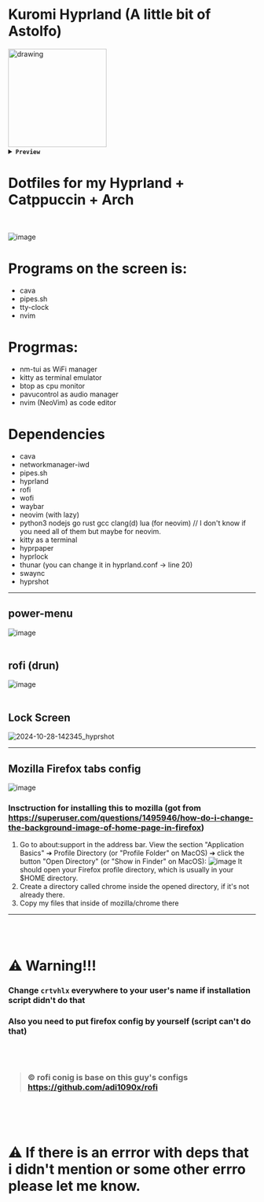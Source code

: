 # Kuromi Hyprland (A little bit of Astolfo)
<img src="https://external-content.duckduckgo.com/iu/?u=https%3A%2F%2Fi.pinimg.com%2Foriginals%2Fbe%2F76%2Fa8%2Fbe76a8d6438c8ce778a017c6ff7aedbb.png&f=1&nofb=1&ipt=ae7e0373b56d4b5a437915e5112a4c2a79f61e71f0f646bfbd9ef0e09fa12d0f&ipo=images" alt="drawing" width="200"/>

<details>
 <summary><b><code>Preview</code></b></summary>




https://github.com/user-attachments/assets/876ee298-01cf-4a7b-9d7d-ce33e6d7fe4b




</details>



# Dotfiles for my Hyprland + Catppuccin + Arch
<br/>

![image](https://github.com/user-attachments/assets/ecf67dc6-5d6a-4add-886e-54061c29afa2)
<br/>

# Programs on the screen is:
- cava
- pipes.sh
- tty-clock
- nvim

# Progrmas:
- nm-tui       as WiFi manager
- kitty        as terminal emulator
- btop         as cpu monitor
- pavucontrol  as audio manager
- nvim (NeoVim)         as code editor

# Dependencies
- cava
- networkmanager-iwd
- pipes.sh
- hyprland
- rofi
- wofi
- waybar
- neovim (with lazy)
- python3 nodejs go rust gcc clang(d) lua (for neovim) // I don't know if you need all of them but maybe for neovim.
- kitty as a terminal
- hyprpaper
- hyprlock
- thunar (you can change it in hyprland.conf -> line 20)
- swaync
- hyprshot
---- 

## power-menu
![image](https://github.com/user-attachments/assets/17bb78e2-f6ab-4668-a654-dbf0c3424422)
<br/>
<br/>
## rofi (drun)
![image](https://github.com/user-attachments/assets/0fc8dd8d-4d9c-4268-b0a7-c6f094e24703)
<br/>
<br/>
## Lock Screen
![2024-10-28-142345_hyprshot](https://github.com/user-attachments/assets/dd7b3d0d-4608-428b-8fd0-372e1f7bdbc9) 

----

## Mozilla Firefox tabs config
![image](https://github.com/user-attachments/assets/a8931aa3-7451-448b-9ae8-e02fd5de9166)

###  Insctruction for installing this to mozilla (got from https://superuser.com/questions/1495946/how-do-i-change-the-background-image-of-home-page-in-firefox)

1. Go to about:support in the address bar. View the section "Application Basics" ➔ Profile Directory (or "Profile Folder" on MacOS) ➔ click the button "Open Directory" (or "Show in Finder" on MacOS): 
 ![image](https://github.com/user-attachments/assets/6534c220-f10b-4b63-9799-bf536b3d0dfb)
 It should open your Firefox profile directory, which is usually in your $HOME directory.
2. Create a directory called chrome inside the opened directory, if it's not already there.
3. Copy my files that inside of mozilla/chrome there
----

<br/>
<br/>

# ⚠️ Warning!!!
### Change `crtvhlx` everywhere to your user's name if installation script didn't do that
### Also you need to put firefox config by yourself (script can't do that)

<br/>
<br/>

> ### © rofi conig is base on this guy's configs https://github.com/adi1090x/rofi

<br/>
<br/>
<br/>

# ⚠️ If there is an errror with deps that i didn't mention or some other errro please let me know.

